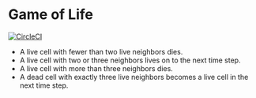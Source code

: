 # Game of Life

[![CircleCI](https://circleci.com/gh/prontotools/game-of-life-02.svg?style=svg&circle-token=83c9b24bfd234a0e1a93eecc62c0c20ff9b6c15c)](https://circleci.com/gh/prontotools/game-of-life-02)

* A live cell with fewer than two live neighbors dies.
* A live cell with two or three neighbors lives on to the next time step.
* A live cell with more than three neighbors dies.
* A dead cell with exactly three live neighbors becomes a live cell in the next time step.
